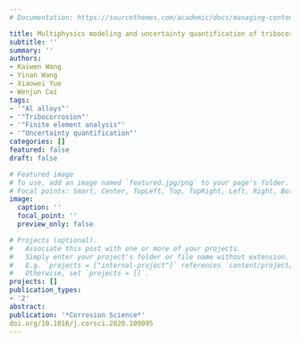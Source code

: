 ```yaml
---
# Documentation: https://sourcethemes.com/academic/docs/managing-content/

title: Multiphysics modeling and uncertainty quantification of tribocorrosion in aluminum alloys
subtitle: ''
summary: ''
authors:
- Kaiwen Wang
- Yinan Wang
- Xiaowei Yue
- Wenjun Cai
tags:
- '"Al alloys"'
- '"Tribocorrosion"'
- '"Finite element analysis"'
- '"Uncertainty quantification"'
categories: []
featured: false
draft: false

# Featured image
# To use, add an image named `featured.jpg/png` to your page's folder.
# Focal points: Smart, Center, TopLeft, Top, TopRight, Left, Right, BottomLeft, Bottom, BottomRight.
image:
  caption: ''
  focal_point: ''
  preview_only: false

# Projects (optional).
#   Associate this post with one or more of your projects.
#   Simply enter your project's folder or file name without extension.
#   E.g. `projects = ["internal-project"]` references `content/project/deep-learning/index.md`.
#   Otherwise, set `projects = []`.
projects: []
publication_types:
- '2'
abstract: 
publication: '*Corrosion Science*'
doi.org/10.1016/j.corsci.2020.109095
---
```

